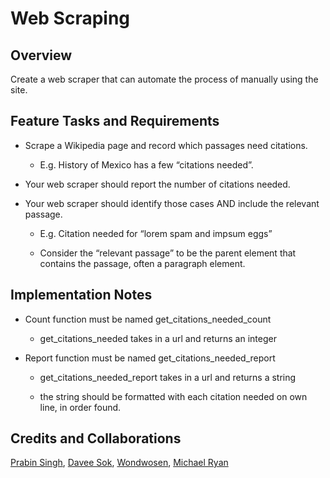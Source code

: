 # Web Scraping

## Overview

Create a web scraper that can automate the process of manually using the site.

## Feature Tasks and Requirements

- Scrape a Wikipedia page and record which passages need citations.

  - E.g. History of Mexico has a few “citations needed”.

- Your web scraper should report the number of citations needed.

- Your web scraper should identify those cases AND include the relevant passage.

  - E.g. Citation needed for “lorem spam and impsum eggs”

  - Consider the “relevant passage” to be the parent element that contains the passage, often a paragraph element.

## Implementation Notes

- Count function must be named get_citations_needed_count

  - get_citations_needed takes in a url and returns an integer

- Report function must be named get_citations_needed_report

  - get_citations_needed_report takes in a url and returns a string

  - the string should be formatted with each citation needed on own line, in order found.

## Credits and Collaborations

[Prabin Singh](https://github.com/prabin544), [Davee Sok](https://github.com/daveeS987), [Wondwosen](https://github.com/WondwosenTsige), [Michael Ryan](https://github.com/Michaelryan228)
